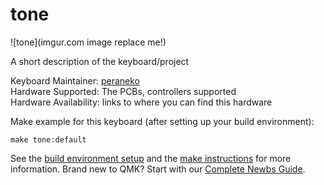 # tone

![tone](imgur.com image replace me!)

A short description of the keyboard/project

Keyboard Maintainer: [peraneko](https://github.com/peraneko)  
Hardware Supported: The PCBs, controllers supported  
Hardware Availability: links to where you can find this hardware

Make example for this keyboard (after setting up your build environment):

    make tone:default

See the [build environment setup](https://docs.qmk.fm/#/getting_started_build_tools) and the [make instructions](https://docs.qmk.fm/#/getting_started_make_guide) for more information. Brand new to QMK? Start with our [Complete Newbs Guide](https://docs.qmk.fm/#/newbs).
